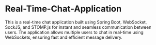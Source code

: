 # Real-Time-Chat-Application
This is a real-time chat application built using Spring Boot, WebSocket, SockJS, and STOMP.js for instant and seamless communication between users. The application allows multiple users to chat in real-time using WebSockets, ensuring fast and efficient message delivery.

